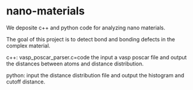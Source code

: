 # nano-materials
We deposite c++ and python code for analyzing nano materials. 

The goal of this project is to detect bond and bonding defects in the complex material.

c++:
vasp_poscar_parser.c=code the input a vasp poscar file and output the distances between atoms and distance distribution. 

python:
input the distance distribution file and output the histogram and cutoff distance. 


